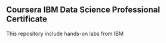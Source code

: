 ## Coursera IBM Data Science Professional Certificate
This repository include hands-on labs from IBM 
